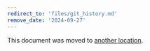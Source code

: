 ```yaml
---
redirect_to: 'files/git_history.md'
remove_date: '2024-09-27'
---
```


<!-- markdownlint-disable -->

This document was moved to [another location](files/git_history.md).

<!-- This redirect file can be deleted after <2024-09-27>. -->
<!-- Redirects that point to other docs in the same project expire in three months. -->
<!-- Redirects that point to docs in a different project or site (for example, link is not relative and starts with `https:`) expire in one year. -->
<!-- Before deletion, see: https://docs.gitlab.com/ee/development/documentation/redirects.html -->
